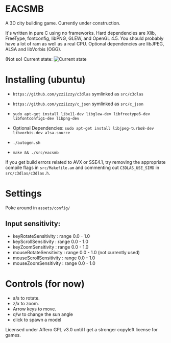 # EACSMB
A 3D city building game. Currently under construction.


It's written in pure C using no frameworks. Hard dependencies are Xlib, FreeType, fontconfig, libPNG, GLEW, and OpenGL 4.5. You should probably have a lot of ram as well as a real CPU.
Optional dependencies are libJPEG, ALSA and libVorbis (OGG).

(Not so) Current state:
![Current state](http://i.imgur.com/KCIkUAs.png)


# Installing (ubuntu)

* `https://github.com/yzziizzy/c3dlas` symlinked as `src/c3dlas`
* `https://github.com/yzziizzy/c_json` symlinked as `src/c_json`

* `sudo apt-get install libx11-dev libglew-dev libfreetype6-dev libfontconfig1-dev libpng-dev`

* Optional Dependencies: `sudo apt-get install libjpeg-turbo8-dev libvorbis-dev alsa-source`

* `./autogen.sh`
* `make && ./src/eacsmb`

If you get build errors related to AVX or SSE4.1, try removing the appropriate compile flags in
`src/Makefile.am` and commenting out `C3DLAS_USE_SIMD` in `src/c3dlas/c3dlas.h`.

# Settings

Poke around in `assets/config/`

## Input sensitivity:

* keyRotateSensitivity   : range 0.0 - 1.0
* keyScrollSensitivity   : range 0.0 - 1.0
* keyZoomSensitivity     : range 0.0 - 1.0
* mouseRotateSensitivity : range 0.0 - 1.0 (not currently used)
* mouseScrollSensitivity : range 0.0 - 1.0
* mouseZoomSensitivity   : range 0.0 - 1.0


# Controls (for now)

* a/s to rotate.
* z/x to zoom.
* Arrow keys to move.
* q/w to change the sun angle
* click to spawn a model

Licensed under Affero GPL v3.0 until I get a stronger copyleft license for games.

